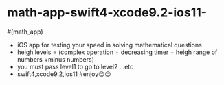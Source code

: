 # math-app-swift4-xcode9.2-ios11-


#(math_app)
- iOS app for testing your speed in solving mathematical questions
- heigh levels = (complex operation + decreasing timer + heigh range of numbers +minus numbers)
- you must pass level1 to go to level2 ...etc
- swift4,xcode9.2,ios11
#enjoy😊😊
